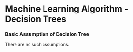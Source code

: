 # Machine Learning Algorithm - Decision Trees

### Basic Assumption of Decision Tree
There are no such assumptions.
